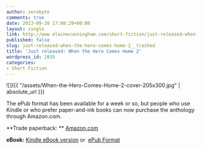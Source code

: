 ```yaml
---
author: zerobyte
comments: true
date: 2013-09-20 17:08:29+00:00
layout: single
link: http://www.elainecunningham.com/short-fiction/just-released-when-the-hero-comes-home-2__trashed/
published: false
slug: just-released-when-the-hero-comes-home-2__trashed
title: 'Just released: When the Hero Comes Home 2'
wordpress_id: 2835
categories:
- Short Fiction
---
```




![]({{ "/assets/When-the-Hero-Comes-Home-2-cover-205x300.jpg" | absolute_url }})



The ePub format has been available for a week or so, but people who use Kindle or who prefer paper-and-ink books can now purchase the anthology through Amazon.com.

**Trade paperback: ** [Amazon.com](http://www.amazon.com/When-Hero-Comes-Gabrielle-Harbowy/dp/1897492715/ref=sr_1_1?s=books&ie=UTF8&qid=1379696372&sr=1-1&keywords=when+the+hero+comes+home+2)

**eBook:** [Kindle eBook version](ttp://www.amazon.com/When-Hero-Comes-Home-ebook/dp/B00F5CFVKW/ref=tmm_kin_swatch_0?_encoding=UTF8&sr=1-1&qid=1379696372) or  [ePub Format](https://www.getonic.com/Store/71299/4216)




